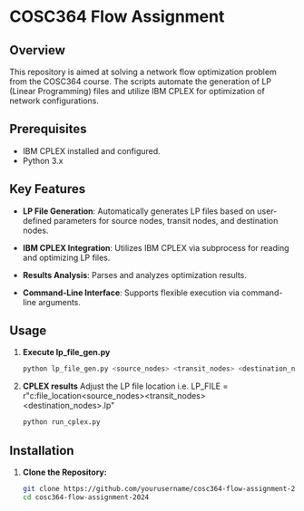 # COSC364 Flow Assignment

## Overview
This repository is aimed at solving a network flow optimization problem from the COSC364 course. The scripts automate the generation of LP (Linear Programming) files and utilize IBM CPLEX for optimization of network configurations.

## Prerequisites
- IBM CPLEX installed and configured.
- Python 3.x

## Key Features
- **LP File Generation**: Automatically generates LP files based on user-defined parameters for source nodes, transit nodes, and destination nodes.
  
- **IBM CPLEX Integration**: Utilizes IBM CPLEX via subprocess for reading and optimizing LP files.

- **Results Analysis**: Parses and analyzes optimization results.

- **Command-Line Interface**: Supports flexible execution via command-line arguments.

## Usage 
1. **Execute lp_file_gen.py**
   ```bash
   python lp_file_gen.py <source_nodes> <transit_nodes> <destination_nodes>
   
2. **CPLEX results**
   Adjust the LP file location i.e. LP_FILE = r"c:file_location\<source_nodes><transit_nodes><destination_nodes>.lp"
   ```bash
   python run_cplex.py
   
## Installation
1. **Clone the Repository:**
   ```bash
   git clone https://github.com/yourusername/cosc364-flow-assignment-2024.git
   cd cosc364-flow-assignment-2024
